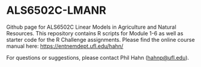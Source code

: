 # ALS6502C-LMANR
Github page for ALS6502C Linear Models in Agriculture and Natural Resources. This repository contains R scripts for Module 1-6 as well as starter code for the R Challenge assignments. Please find the online course manual here: https://entnemdept.ufl.edu/hahn/

For questions or suggestions, please contact Phil Hahn (hahnp@ufl.edu).

